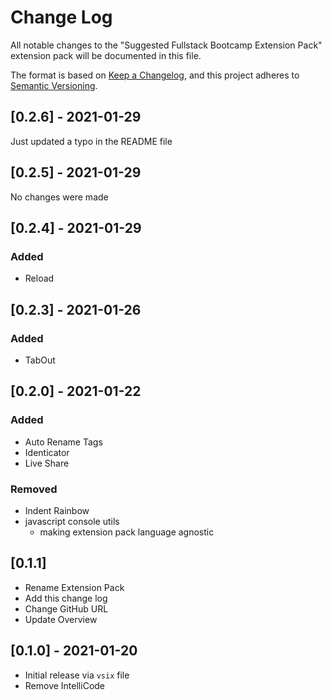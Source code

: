 # Change Log

All notable changes to the "Suggested Fullstack Bootcamp Extension Pack"
extension pack will be documented in this file.

The format is based on [Keep a Changelog](https://keepachangelog.com/en/1.0.0/),
and this project adheres to
[Semantic Versioning](https://semver.org/spec/v2.0.0.html).

## [0.2.6] - 2021-01-29

Just updated a typo in the README file

## [0.2.5] - 2021-01-29

No changes were made

## [0.2.4] - 2021-01-29

### Added

- Reload

## [0.2.3] - 2021-01-26

### Added

- TabOut

## [0.2.0] - 2021-01-22

### Added

- Auto Rename Tags
- Identicator
- Live Share

### Removed

- Indent Rainbow
- javascript console utils
  - making extension pack language agnostic

## [0.1.1]

- Rename Extension Pack
- Add this change log
- Change GitHub URL
- Update Overview

## [0.1.0] - 2021-01-20

- Initial release via `vsix` file
- Remove IntelliCode
